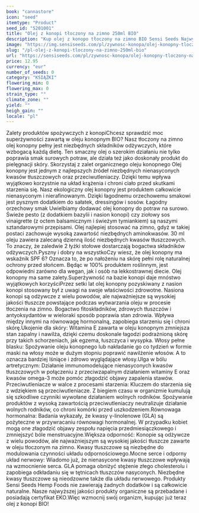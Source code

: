 ```yaml
---
book: "cannastore"
icon: "seed"
itemtype: "Product"
seed_id: "5201001"
title: "Olej z konopi tłoczony na zimno 250ml BIO"
description: "Kup olej z konopo tłoczony na zimno BIO Sensi Seeds Najwyższej jakości, organiczny i smaczny. Zamów butelkę 500 ml lub 250 ml z opcją szybkiej dostawy"
image: "https://img.sensiseeds.com/pl/zywnosc-konopa/olej-konopny-tloczony-na-zimno-250ml-image.png"
slug: "/pl-olej-z-konopi-tloczony-na-zimno-250ml-bio"
url: "https://sensiseeds.com/pl/zywnosc-konopa/olej-konopny-tloczony-na-zimno-250ml?a_aid=cannastore"
price: 12.95
currency: "eur"
number_of_seeds: 0
category: "KSIĄŻKI"
flowering_min: 0
flowering_max: 0
strain_type: ""
climate_zone: ""
yield: ""
heigh_gain: ""
locale: "pl"
---
```

Zalety produktów spożywczych z konopiChcesz sprawdzić moc superżywności zawartą w oleju konopnym BIO? Nasz tłoczony na zimno olej konopny pełny jest niezbędnych składników odżywczych, które wzbogacą każdą dietę. Ten smaczny olej o szerokim działaniu nie tylko poprawia smak surowych potraw, ale działa też jako doskonały produkt do pielęgnacji skóry. Skorzystaj z zalet organicznego oleju konopnego Olej konopny jest jednym z najlepszych źródeł niezbędnych nienasyconych kwasów tłuszczowych oraz przeciwutleniaczy. Dzięki temu wpływa wyjątkowo korzystnie na układ krążenia i chroni ciało przed skutkami starzenia się. Nasz ekologiczny olej konopny jest produktem całkowicie nienasyconym i nierafinowanym. Dzięki łagodnemu orzechowemu smakowi jest pysznym dodatkiem do sałatek, dressingów i sosów. Łagodny orzechowy smak Uwielbiamy dodawać olej konopny do potraw na surowo. Świeże pesto (z dodatkiem bazylii i nasion konopi) czy ziołowy sos vinaigrette (z octem balsamicznym i świeżym tymiankiem) są naszymi sztandarowymi przepisami. Olej najlepiej stosować na zimno, gdyż w takiej postaci zachowuje wysoką zawartość niezbędnych aminokwasów. 30 ml oleju zawiera zalecaną dzienną ilość niezbędnych kwasów tłuszczowych. To znaczy, że zaledwie 2 łyżki stołowe dostarczają bogactwa składników odżywczych.Pyszny i dobry na wszystkoCzy wiesz, że olej konopny ma wskaźnik SPF 6? Oznacza to, że po nałożeniu na skórę pełni rolę naturalnej ochrony przed słońcem. Będąc w 100% produktem roślinnym, jest odpowiedni zarówno dla wegan, jak i osób na lekkostrawnej diecie. Olej konopny ma same zalety.Superżywność na bazie konopi daje mnóstwo wyjątkowych korzyściPrzez setki lat olej konopny pozyskiwany z nasion konopi stosowany był z uwagi na swoje właściwości zdrowotne. Nasiona konopi są odżywcze z wielu powodów, ale najważniejsze są wysokiej jakości tłuszcze powstające podczas wytwarzania oleju w procesie tłoczenia na zimno. Bogactwo fitoskładników, zdrowych tłuszczów i antyoksydantów w wieloraki sposób poprawia stan zdrowia. Wpływa między innymi na równowagę hormonalną, zapobiega starzeniu się i chroni skórę.Ukojenie dla skóry: Witamina E zawarta w oleju konopnym zmniejsza stan zapalny i nawilża, dzięki czemu doskonale łagodzi podrażnioną skórę przy takich schorzeniach, jak egzema, łuszczyca i wysypka. Włosy pełne blasku: Spożywanie oleju konopnego lub nakładanie go co tydzień w formie maski na włosy może w dużym stopniu poprawić nawilżenie włosów. A to oznacza bardziej lśniące i zdrowo wyglądające włosy.Ulga w bólu artretycznym: Działanie immunomodelujące nienasyconych kwasów tłuszczowych w połączeniu z przeciwzapalnym działaniem witaminy E oraz kwasów omega-3 może pomóc złagodzić objawy zapalenia stawów. Przeciwutleniacze w walce z procesami starzenia: Kluczem do starzenia się z wdziękiem są przeciwutleniacze. Z biegiem czasu w organizmie kumulują się szkodliwe czynniki wywołane działaniem wolnych rodników. Spożywanie produktów z wysoką zawartością przeciwutleniaczy neutralizuje działanie wolnych rodników, co chroni komórki przed uszkodzeniem.Równowaga hormonalna: Badania wykazały, że kwasy γ-linolenowe (GLA) są pożyteczne w przywracaniu równowagi hormonalnej. W przypadku kobiet mogą one złagodzić objawy zespołu napięcia przedmiesiączkowego i zmniejszyć bóle menstruacyjne.Większa odporność: Konopie są odżywcze z wielu powodów, ale najważniejszym są wysokiej jakości tłuszcze zawarte w oleju tłoczonym na zimno. Kwasy tłuszczowe są niezbędne do modulowania czynności układu odpornościowego.Mocne serce i odporny układ nerwowy: Wiadomo już, że nienasycone kwasy tłuszczowe wpływają na wzmocnienie serca. GLA pomaga obniżyć stężenie złego cholesterolu i zapobiega odkładaniu się w tętnicach tłuszczów nasyconych. Niezbędne kwasy tłuszczowe są nieodzowne także dla układu nerwowego. Produkty Sensi Seeds Hemp Foods nie zawierają żadnych dodatków i są całkowicie naturalne. Nasze najwyższej jakości produkty organiczne są przebadane i posiadają certyfikat EKO.Więc wzmocnij swój organizm, kupując już teraz olej z konopi BIO!
